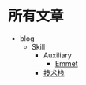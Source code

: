 # 所有文章
- blog
    - Skill
        - Auxiliary
            - [Emmet](/blog/Skill/Auxiliary/Emmet.md)
        - [技术栈](/blog/Skill/%E6%8A%80%E6%9C%AF%E6%A0%88.md)